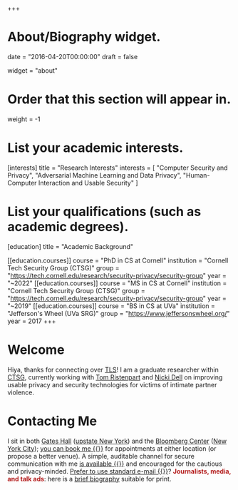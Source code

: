 +++
# About/Biography widget.

date = "2016-04-20T00:00:00"
draft = false

widget = "about"

# Order that this section will appear in.
weight = -1

# List your academic interests.
[interests]
  title = "Research Interests"
  interests = [
    "Computer Security and Privacy",
    "Adversarial Machine Learning and Data Privacy",
    "Human-Computer Interaction and Usable Security"
  ]

# List your qualifications (such as academic degrees).
[education]
  title = "Academic Background"

[[education.courses]]
  course = "PhD in CS at Cornell"
  institution = "Cornell Tech Security Group (CTSG)"
  group = "https://tech.cornell.edu/research/security-privacy/security-group"
  year = "~2022"
[[education.courses]]
  course = "MS in CS at Cornell"
  institution = "Cornell Tech Security Group (CTSG)"
  group = "https://tech.cornell.edu/research/security-privacy/security-group"
  year = "~2019"
[[education.courses]]
  course = "BS in CS at UVa"
  institution = "Jefferson's Wheel (UVa SRG)"
  group = "https://www.jeffersonswheel.org/"
  year = 2017
+++

# Welcome
Hiya, thanks for connecting over [TLS](https://en.wikipedia.org/wiki/Transport_Layer_Security)!
I am a graduate researcher within [CTSG](https://tech.cornell.edu/research/security-privacy/security-group), currently working with [Tom Ristenpart](https://rist.tech.cornell.edu) and
[Nicki Dell](http://nixdell.com) on improving usable privacy and security technologies for victims of
intimate partner violence. 

<!--
*"We are mirrors whose brightness is wholly derived from the sun that shines upon
us."* - C.S. Lewis
-->

# Contacting Me
I sit in both [Gates
Hall](https://blogs.cornell.edu/gateshall/) ([upstate New
York](https://www.cs.cornell.edu/information/ithaca)) and 
the [Bloomberg Center](https://tech.cornell.edu/campus/bloomberg-center) ([New York City](https://tech.cornell.edu)); [you can book
me {{<fa book>}}](https://havron.youcanbook.me) for appointments at either
location (or propose a better venue).
A simple, auditable channel for secure communication with me [is available {{<fa
key>}}](https://keybase.io/samh) and encouraged for the cautious and privacy-minded.
[Prefer to use standard e-mail {{<fa envelope>}}](/email/)? __<span style="color:#B31B1B">Journalists, media, and talk ads</span>__: here is a [brief biography](/bio/) suitable for print.

<!--
Any URL that looks like "www.bagend.hobbiton.shire/~gandalf" generally admits
"gandalf@bagend.hobbiton.shire" as an email address. 
Mine is my UNIX username at [this page's
domain](https://www.cs.cornell.edu/~havron/).
-->
